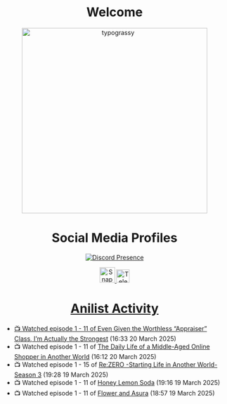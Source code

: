 <div align="center">

# Welcome
<a href="https://github.com/kawarimidoll/typograssy">
    <img alt="typograssy" src="https://typograssy.deno.dev/api?text=%E3%82%88%E3%81%86%E3%81%93%E3%81%9D%E3%81%BF%E3%81%AA%E3%81%95%E3%82%93%20-%20Sheby--&&l0=none&l1=82d9d0&l2=027353&l3=038c4c&l4=01402e&bg=none&frame=none&speed=100&comment=" width="421.99">
</a>

</div>

<div align="center">

# Social Media Profiles

[![Discord Presence](https://lanyard.cnrad.dev/api/612532963938271232)](https://discord.com/users/612532963938271232)


<a href="https://www.snapchat.com/add/a.sheby" title="Snapchat Profile">
    <img src="https://www.freepnglogos.com/uploads/snapchat-logo-png-0.png" width="35" alt="Snapchat Logo" />


<a href="https://t.me/ASheby" title="Telegram Profile">
    <img src="https://www.freepnglogos.com/uploads/telegram-logo-png-0.png" width="30" alt="Telegram Logo" />


</div>

<div align="center">

# Anilist Activity

</div>

<!-- ANILIST_ACTIVITY:start -->

-   📺 Watched episode 1 - 11 of [Even Given the Worthless “Appraiser” Class, I’m Actually the Strongest](https://anilist.co/anime/178548) (16:33 20 March 2025)
-   📺 Watched episode 1 - 11 of [The Daily Life of a Middle-Aged Online Shopper in Another World](https://anilist.co/anime/180292) (16:12 20 March 2025)
-   📺 Watched episode 1 - 15 of [Re:ZERO -Starting Life in Another World- Season 3](https://anilist.co/anime/163134) (19:28 19 March 2025)
-   📺 Watched episode 1 - 11 of [Honey Lemon Soda](https://anilist.co/anime/175443) (19:16 19 March 2025)
-   📺 Watched episode 1 - 11 of [Flower and Asura](https://anilist.co/anime/178022) (18:57 19 March 2025)

<!-- ANILIST_ACTIVITY:end -->
